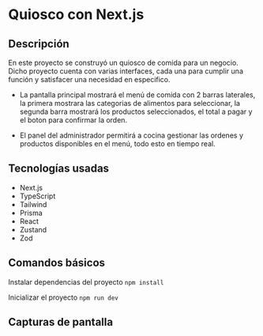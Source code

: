 # Quiosco con Next.js

## Descripción
En este proyecto se construyó un quiosco de comida para un negocio. 
Dicho proyecto cuenta con varias interfaces, cada una para cumplir una función y satisfacer una necesidad en especifico.

- La pantalla principal mostrará el menú de comida con 2 barras laterales, la primera mostrara las categorias de alimentos para seleccionar, la segunda barra mostrará los productos seleccionados, el total a pagar y el boton para confirmar la orden.

- El panel del administrador permitirá a cocina gestionar las ordenes y productos disponibles en el menú, todo esto en tiempo real.

## Tecnologías usadas
- Next.js
- TypeScript
- Tailwind
- Prisma
- React
- Zustand
- Zod

## Comandos básicos
Instalar dependencias del proyecto `npm install`

Inicializar el proyecto `npm run dev`

## Capturas de pantalla
